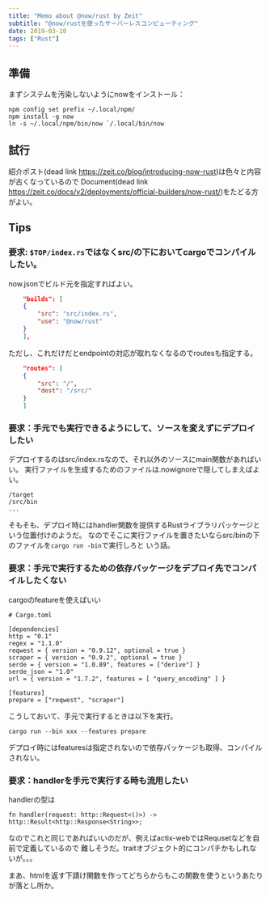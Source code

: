 ```yaml
---
title: "Memo about @now/rust by Zeit"
subtitle: "@now/rustを使ったサーバーレスコンピューティング"
date: 2019-03-10
tags: ["Rust"]
---
```


## 準備

まずシステムを汚染しないようにnowをインストール：

```
npm config set prefix ~/.local/npm/
npm install -g now
ln -s ~/.local/npm/bin/now `/.local/bin/now
```

## 試行

紹介ポスト(dead link https://zeit.co/blog/introducing-now-rust)は色々と内容が古くなっているので Document(dead link https://zeit.co/docs/v2/deployments/official-builders/now-rust/)をたどる方がよい。

## Tips

### 要求: `$TOP/index.rs`ではなくsrc/の下においてcargoでコンパイルしたい。

now.jsonでビルド元を指定すればよい。

```json
    "builds": [
	{
	    "src": "src/index.rs",
	    "use": "@now/rust"
	}
    ],
```

ただし、これだけだとendpointの対応が取れなくなるのでroutesも指定する。

```json
    "routes": [
	{
	    "src": "/",
	    "dest": "/src/"
	}
    ]
```

### 要求：手元でも実行できるようにして、ソースを変えずにデプロイしたい

デプロイするのはsrc/index.rsなので、それ以外のソースにmain関数があればいい。
実行ファイルを生成するためのファイルは.nowignoreで隠してしまえばよい。

```
/target
/src/bin
...
```

そもそも、デプロイ時にはhandler関数を提供するRustライブラリパッケージという位置付けのようだ。
なのでそこに実行ファイルを置きたいならsrc/binの下のファイルを`cargo run -bin`で実行しろと
いう話。

### 要求：手元で実行するための依存パッケージをデプロイ先でコンパイルしたくない

cargoのfeatureを使えばいい


```
# Cargo.toml

[dependencies]
http = "0.1"
regex = "1.1.0"
reqwest = { version = "0.9.12", optional = true }
scraper = { version = "0.9.2", optional = true }
serde = { version = "1.0.89", features = ["derive"] }
serde_json = "1.0"
url = { version = "1.7.2", features = [ "query_encoding" ] }

[features]
prepare = ["reqwest", "scraper"]
```

こうしておいて、手元で実行するときは以下を実行。

```
cargo run --bin xxx --features prepare
```

デプロイ時にはfeaturesは指定されないので依存パッケージも取得、コンパイルされない。

### 要求：handlerを手元で実行する時も流用したい

handlerの型は

```
fn handler(request: http::Request<()>) -> http::Result<http::Response<String>>;
```

なのでこれと同じであればいいのだが、例えばactix-webではRequsetなどを自前で定義しているので
難しそうだ。traitオブジェクト的にコンパチかもしれないが。。。

まあ、htmlを返す下請け関数を作ってどちらからもこの関数を使うというあたりが落とし所か。


